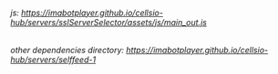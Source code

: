 ###### js: https://imabotplayer.github.io/cellsio-hub/servers/sslServerSelector/assets/js/main_out.js
###### other dependencies directory: https://imabotplayer.github.io/cellsio-hub/servers/selffeed-1
